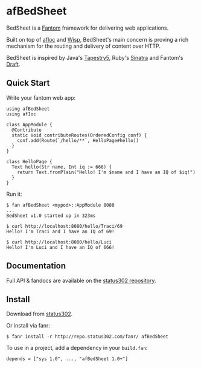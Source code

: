 # afBedSheet

BedSheet is a [Fantom](http://fantom.org/) framework for delivering web applications.

Built on top of [afIoc](http://repo.status302.com/doc/afIoc/#overview) and [Wisp](http://fantom.org/doc/wisp/index.html), 
BedSheet's main concern is proving a rich mechanism for the routing and delivery of content over HTTP.

BedSheet is inspired by Java's [Tapestry5](http://tapestry.apache.org/), Ruby's [Sinatra](http://www.sinatrarb.com/) and
Fantom's [Draft](https://bitbucket.org/afrankvt/draft).

## Quick Start

Write your fantom web app:

    using afBedSheet
    using afIoc

    class AppModule {
      @Contribute
      static Void contributeRoutes(OrderedConfig conf) {
        conf.add(Route(`/hello/**`, HelloPage#hello))
      }
    }

    class HelloPage {
      Text hello(Str name, Int iq := 666) {
        return Text.fromPlain("Hello! I'm $name and I have an IQ of $iq!")
      }
    }

Run it:

    $ fan afBedSheet <mypod>::AppModule 8080
    ...
    BedSheet v1.0 started up in 323ms

    $ curl http://localhost:8080/hello/Traci/69
    Hello! I'm Traci and I have an IQ of 69!

    $ curl http://localhost:8080/hello/Luci
    Hello! I'm Luci and I have an IQ of 666!



## Documentation

Full API & fandocs are available on the [status302 repository](http://repo.status302.com/doc/afBedSheet/#overview).



## Install

Download from [status302](http://repo.status302.com/browse/afBedSheet).

Or install via fanr:

    $ fanr install -r http://repo.status302.com/fanr/ afBedSheet

To use in a project, add a dependency in your `build.fan`:

    depends = ["sys 1.0", ..., "afBedSheet 1.0+"]
